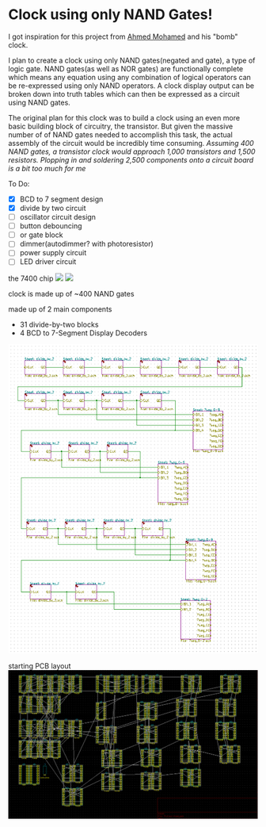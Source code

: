 # Clock using only NAND Gates!
I got inspiration for this project from [Ahmed Mohamed](https://en.wikipedia.org/wiki/Ahmed_Mohamed_clock_incident) and his "bomb" clock.

I plan to create a clock using only NAND gates(negated and gate), a type of logic gate. NAND gates(as well as NOR gates) are functionally complete which means any equation using any combination of logical operators can be re-expressed using only NAND operators. A clock display output can be broken down into truth tables which can then be expressed as a circuit using NAND gates.

The original plan for this clock was to build a clock using an even more basic building block of circuitry, the transistor. But given the massive number of of NAND gates needed to accomplish this task, the actual assembly of the circuit would be incredibly time consuming. *Assuming 400 NAND gates, a transistor clock would approach 1,000 transistors and 1,500 resistors. Plopping in and soldering 2,500 components onto a circuit board is a bit too much for me*

To Do:  
- [x] BCD to 7 segment design
- [x] divide by two circuit
- [ ] oscillator circuit design  
- [ ] button debouncing  
- [ ] or gate block  
- [ ] dimmer(autodimmer? with photoresistor)
- [ ] power supply circuit
- [ ] LED driver circuit

the 7400 chip
<img src="http://dangerousprototypes.com/blog/wp-content/media/2011/08/7400.jpg">
<img src="https://upload.wikimedia.org/wikipedia/commons/c/cc/Logic-gate-nand-us.png">

clock is made up of ~400 NAND gates

made up of 2 main components
- 31 divide-by-two blocks  
- 4 BCD to 7-Segment Display Decoders
<img src="block-diag.png">

starting PCB layout
<img src="preliminary-PCB.png">


